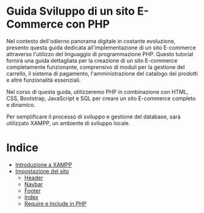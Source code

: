 # Guida Sviluppo di un sito E-Commerce con PHP

Nel contesto dell'odierno panorama digitale in costante evoluzione, presento questa guida dedicata all'implementazione di un sito E-commerce attraverso l'utilizzo del linguaggio di programmazione PHP. Questo tutorial fornirà una guida dettagliata per la creazione di un sito E-commerce completamente funzionante, comprensivo di moduli per la gestione del carrello, il sistema di pagamento, l'amministrazione del catalogo dei prodotti e altre funzionalità essenziali.

Nel corso di questa guida, utilizzeremo PHP in combinazione con HTML, CSS, Bootstrap, JavaScript e SQL per creare un sito E-commerce completo e dinamico.

Per semplificare il processo di sviluppo e gestione del database, sarà utilizzato XAMPP, un ambiente di sviluppo locale. 

# Indice

- [Introduzione a XAMPP](Guide/Xampp.md)
- [Impostazione del sito](Guide/Lezione1/impostazione.md)
   - [Header](header.md)
   - [Navbar](navbar.md)
   - [Footer](footer.md)
   - [Index](index.md)
   - [Require e Include in PHP](require-include-php.md)
